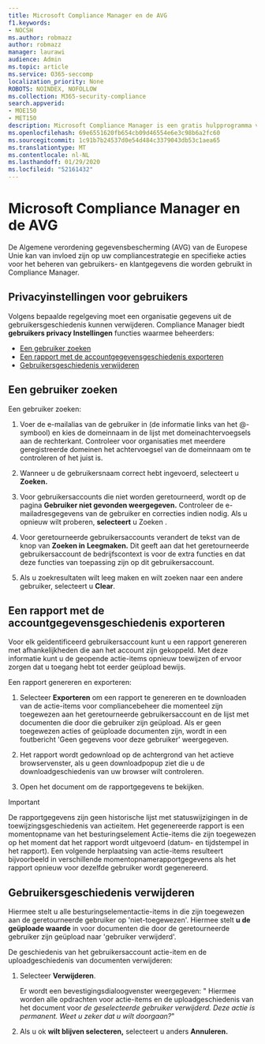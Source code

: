 ```yaml
---
title: Microsoft Compliance Manager en de AVG
f1.keywords:
- NOCSH
ms.author: robmazz
author: robmazz
manager: laurawi
audience: Admin
ms.topic: article
ms.service: O365-seccomp
localization_priority: None
ROBOTS: NOINDEX, NOFOLLOW
ms.collection: M365-security-compliance
search.appverid:
- MOE150
- MET150
description: Microsoft Compliance Manager is een gratis hulpprogramma voor risicoanalyse op basis van werkstroom in de Microsoft Service Trust Portal. Met Compliance Manager kunt u nalevingsactiviteiten met betrekking tot Microsoft-cloudservices bijhouden, toewijzen en controleren.
ms.openlocfilehash: 69e6551620fb654cb09d46554e6e3c98b6a2fc60
ms.sourcegitcommit: 1c91b7b24537d0e54d484c3379043db53c1aea65
ms.translationtype: MT
ms.contentlocale: nl-NL
ms.lasthandoff: 01/29/2020
ms.locfileid: "52161432"
---
```

# <a name="microsoft-compliance-manager-and-the-gdpr"></a>Microsoft Compliance Manager en de AVG

De Algemene verordening gegevensbescherming (AVG) van de Europese Unie kan van invloed zijn op uw compliancestrategie en specifieke acties voor het beheren van gebruikers- en klantgegevens die worden gebruikt in Compliance Manager.

## <a name="user-privacy-settings"></a>Privacyinstellingen voor gebruikers

Volgens bepaalde regelgeving moet een organisatie gegevens uit de gebruikersgeschiedenis kunnen verwijderen. Compliance Manager biedt **gebruikers privacy Instellingen** functies waarmee beheerders:
  
- [Een gebruiker zoeken](#search-for-a-user)
- [Een rapport met de accountgegevensgeschiedenis exporteren](#export-a-report-of-account-data-history)
- [Gebruikersgeschiedenis verwijderen](#delete-user-data-history)
  
## <a name="search-for-a-user"></a>Een gebruiker zoeken

Een gebruiker zoeken:
  
1. Voer de e-mailalias van de gebruiker in (de informatie links van het @-symbool) en kies de domeinnaam in de lijst met domeinachtervoegsels aan de rechterkant. Controleer voor organisaties met meerdere geregistreerde domeinen het achtervoegsel van de domeinnaam om te controleren of het juist is.

2. Wanneer u de gebruikersnaam correct hebt ingevoerd, selecteert u **Zoeken.**

3. Voor gebruikersaccounts die niet worden geretourneerd, wordt op de pagina **Gebruiker niet gevonden weergegeven.** Controleer de e-mailadresgegevens van de gebruiker en correcties indien nodig. Als u opnieuw wilt proberen, **selecteert** u Zoeken .

4. Voor geretourneerde gebruikersaccounts verandert de tekst van de knop van **Zoeken in** **Leegmaken.** Dit geeft aan dat het geretourneerde gebruikersaccount de bedrijfscontext is voor de extra functies en dat deze functies van toepassing zijn op dit gebruikersaccount.

5. Als u zoekresultaten wilt leeg maken en wilt zoeken naar een andere gebruiker, selecteert u **Clear**.

## <a name="export-a-report-of-account-data-history"></a>Een rapport met de accountgegevensgeschiedenis exporteren

Voor elk geïdentificeerd gebruikersaccount kunt u een rapport genereren met afhankelijkheden die aan het account zijn gekoppeld. Met deze informatie kunt u de geopende actie-items opnieuw toewijzen of ervoor zorgen dat u toegang hebt tot eerder geüpload bewijs.
  
 Een rapport genereren en exporteren:
  
1. Selecteer **Exporteren** om een rapport te genereren en te downloaden van de actie-items voor compliancebeheer die momenteel zijn toegewezen aan het geretourneerde gebruikersaccount en de lijst met documenten die door die gebruiker zijn geüpload. Als er geen toegewezen acties of geüploade documenten zijn, wordt in een foutbericht 'Geen gegevens voor deze gebruiker' weergegeven.

2. Het rapport wordt gedownload op de achtergrond van het actieve browservenster, als u geen downloadpopup ziet die u de downloadgeschiedenis van uw browser wilt controleren.

3. Open het document om de rapportgegevens te bekijken.

> [!IMPORTANT]
> De rapportgegevens zijn geen historische lijst met statuswijzigingen in de toewijzingsgeschiedenis van actieitem. Het gegenereerde rapport is een momentopname van het besturingselement Actie-items die zijn toegewezen op het moment dat het rapport wordt uitgevoerd (datum- en tijdstempel in het rapport). Een volgende herplaatsing van actie-items resulteert bijvoorbeeld in verschillende momentopnamerapportgegevens als het rapport opnieuw voor dezelfde gebruiker wordt gegenereerd.
  
## <a name="delete-user-data-history"></a>Gebruikersgeschiedenis verwijderen

Hiermee stelt u alle besturingselementactie-items in die zijn toegewezen aan de geretourneerde gebruiker op 'niet-toegewezen'. Hiermee stelt **u de geüploade waarde** in voor documenten die door de geretourneerde gebruiker zijn geüpload naar 'gebruiker verwijderd'.
  
De geschiedenis van het gebruikersaccount actie-item en de uploadgeschiedenis van documenten verwijderen:
  
1. Selecteer **Verwijderen**.

    Er wordt een bevestigingsdialoogvenster weergegeven: " Hiermee worden alle opdrachten voor actie-items en de uploadgeschiedenis van het document voor *de geselecteerde gebruiker verwijderd. Deze actie is permanent. Weet u zeker dat u wilt doorgaan?*"

2. Als u ok **wilt blijven selecteren,** selecteert u anders **Annuleren.**

